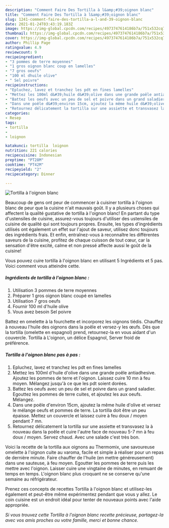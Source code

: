 ```yaml
---
description: "Comment Faire Des Tortilla à l&amp;#39;oignon blanc"
title: "Comment Faire Des Tortilla à l&amp;#39;oignon blanc"
slug: 1241-comment-faire-des-tortilla-a-l-and-39-oignon-blanc
date: 2021-01-24T03:43:19.183Z
image: https://img-global.cpcdn.com/recipes/4973747614186b7a/751x532cq70/tortilla-a-loignon-blanc-photo-principale-de-la-recette.jpg
thumbnail: https://img-global.cpcdn.com/recipes/4973747614186b7a/751x532cq70/tortilla-a-loignon-blanc-photo-principale-de-la-recette.jpg
cover: https://img-global.cpcdn.com/recipes/4973747614186b7a/751x532cq70/tortilla-a-loignon-blanc-photo-principale-de-la-recette.jpg
author: Phillip Page
ratingvalue: 4.9
reviewcount: 9
recipeingredient:
- "3 pommes de terre moyennes"
- "1 gros oignon blanc coup en lamelles"
- "7 gros oeufs"
- "100 ml dhuile olive"
- " Sel poivre"
recipeinstructions:
- "Epluchez, lavez et tranchez les pdt en fines lamelles"
- "Mettez les 100ml d&#39;huile d&#39;olive dans une grande poêle antiadhesive. Ajoutez les pommes de terre et l&#39;oignon. Laissez cuire 10 mn à feu moyen. Mélangez jusqu&#39;à ce que les pdt soient dorées."
- "Battez les oeufs avec un peu de sel et poivre dans un grand saladier. Egouttez les pommes de terre cuites, et ajoutez les aux oeufs. Mélangez."
- "Dans une poêle d&#39;environ 15cm, ajoutez la même huile d&#39;olive et versez le mélange oeufs et pommes de terre. La tortilla doit être un peu épaisse. Mettez un couvercle et laissez cuire à feu doux / moyen pendant 7 mn."
- "Retournez délicatement la tortilla sur une assiette et transvasez la à nouveau dans la poêle et cuire l&#39;autre face de nouveau 5-7 mn à feu doux / moyen. Servez chaud. Avec une salade c&#39;est très bon."
categories:
- Resep
tags:
- tortilla
- 
- loignon

katakunci: tortilla  loignon 
nutrition: 221 calories
recipecuisine: Indonesian
preptime: "PT28M"
cooktime: "PT42M"
recipeyield: "2"
recipecategory: Dinner

---
```



![Tortilla à l&#39;oignon blanc](https://img-global.cpcdn.com/recipes/4973747614186b7a/751x532cq70/tortilla-a-loignon-blanc-photo-principale-de-la-recette.jpg)

Beaucoup de gens ont peur de commencer à cuisiner tortilla à l&#39;oignon blanc de peur que la cuisine n'ait mauvais goût. Il y a plusieurs choses qui affectent la qualité gustative de tortilla à l&#39;oignon blanc! En partant du type d'ustensiles de cuisine, assurez-vous toujours d'utiliser des ustensiles de cuisine de qualité qui sont toujours propres. Ensuite, les types d'ingrédients utilisés ont également un effet sur l'ajout de saveur, utilisez donc toujours des ingrédients frais. Et enfin, entraînez-vous à reconnaître les différentes saveurs de la cuisine, profitez de chaque cuisson de tout cœur, car la sensation d'être excité, calme et non pressé affecte aussi le goût de la cuisine!

<!--inarticleads1-->

Vous pouvez cuire tortilla à l&#39;oignon blanc en utilisant 5 Ingrédients et 5 pas. Voici comment vous atteindre cette.

##### Ingrédients de tortilla à l&#39;oignon blanc :

1. Utilisation 3 pommes de terre moyennes
1. Préparer 1 gros oignon blanc coupé en lamelles
1. Utilisation 7 gros oeufs
1. Fournir 100 ml d&#39;huile olive
1. Vous avez besoin  Sel poivre


Battez en omelette à la fourchette et incorporez les oignons tiédis. Chauffez à nouveau l&#39;huile des oignons dans la poêle et versez-y les œufs. Dès que la tortilla (omelette en espagnol) prend, retournez-la en vous aidant d&#39;un couvercle. Tortilla à L&#39;oignon, un délice Espagnol, Server froid de préférence. 

<!--inarticleads2-->

##### Tortilla à l&#39;oignon blanc pas à pas :

1. Epluchez, lavez et tranchez les pdt en fines lamelles
1. Mettez les 100ml d&#39;huile d&#39;olive dans une grande poêle antiadhesive. Ajoutez les pommes de terre et l&#39;oignon. Laissez cuire 10 mn à feu moyen. Mélangez jusqu&#39;à ce que les pdt soient dorées.
1. Battez les oeufs avec un peu de sel et poivre dans un grand saladier. Egouttez les pommes de terre cuites, et ajoutez les aux oeufs. Mélangez.
1. Dans une poêle d&#39;environ 15cm, ajoutez la même huile d&#39;olive et versez le mélange oeufs et pommes de terre. La tortilla doit être un peu épaisse. Mettez un couvercle et laissez cuire à feu doux / moyen pendant 7 mn.
1. Retournez délicatement la tortilla sur une assiette et transvasez la à nouveau dans la poêle et cuire l&#39;autre face de nouveau 5-7 mn à feu doux / moyen. Servez chaud. Avec une salade c&#39;est très bon.


Voici la recette de la tortilla aux oignons au Thermomix, une savoureuse omelette à l&#39;oignon cuite au varoma, facile et simple à réaliser pour un repas de dernière minute. Faire chauffer de l&#39;huile (en mettre généreusement) dans une sauteuse, à feu moyen. Egoutter les pommes de terre puis les mettre avec l&#39;oignon. Laisser cuire une vingtaine de minutes, en remuant de temps en temps. L&#39;oignon blanc plus croquant ne se conserve qu&#39;une semaine au réfrigérateur. 

<!--inarticleads1-->

<p>
Prenez ces concepts de recettes Tortilla à l&#39;oignon blanc et utilisez-les également et peut-être même expérimentez pendant que vous y allez. Le coin cuisine est un endroit idéal pour tenter de nouveaux points avec l'aide appropriée.
</p>

<p>
<i>Si vous trouvez cette Tortilla à l&#39;oignon blanc recette précieuse, partagez-la avec vos amis proches ou votre famille, merci et bonne chance.</i>
</p>
